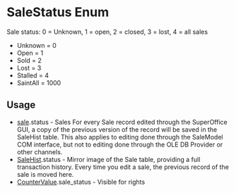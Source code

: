 <properties generated="1" SortOrder="990" />

# SaleStatus Enum

Sale status: 0 = Unknown, 1 = open, 2 = closed, 3 = lost, 4 = all sales

* Unknown = 0
* Open = 1
* Sold = 2
* Lost = 3
* Stalled = 4
* SaintAll = 1000

## Usage
* [sale](sale.md).status - Sales  For every Sale record edited through the SuperOffice GUI, a copy of the previous version of the record will be saved in the SaleHist table. This also applies to editing done through the SaleModel COM interface, but not to editing done through the OLE DB Provider or other channels.  
* [SaleHist](SaleHist.md).status - Mirror image of the Sale table, providing a full transaction history. Every time you edit a sale, the previous record of the sale is moved here. 
* [CounterValue](CounterValue.md).sale_status - Visible for rights

